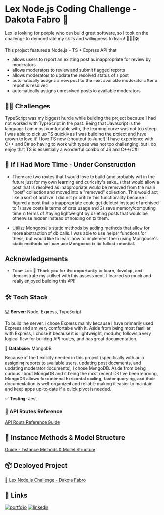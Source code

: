 # Lex Node.js Coding Challenge - Dakota Fabro 🌈

Lex is looking for people who can build great software, so I took on the challenge to demonstrate my skills and willingness to learn! 🧠💪🏽🛠

This project features a Node.js + TS + Express API that:

- allows users to report an existing post as inappropriate for review by moderators
- allows moderators to review and submit flagged reports
- allows moderators to update the resolved status of a post
- automatically assigns a new post to the next available moderator after a report is resolved
- automatically assigns unresolved posts to available moderators

## 💪🏽 Challenges

TypeScript was my biggest hurdle while building the project because I had not worked with TypeScript in the past. Being that Javascript is the language I am most comfortable with, the learning curve was not too steep. I was able to pick up TS quickly as I was building the project and have grown to love it! I love TS now (shoutout to June!)! I have experience with C++ and C# so having to work with types was not too challenging, but I do enjoy that TS is essentially a wonderful combo of JS and C++/C#!

## 🚧 If I Had More Time - Under Construction

- There are two routes that I would love to build (and probably will in the future just for my own learning and curiosity's sake...) that would allow a post that is resolved as inappropriate would be removed from the main "post" collection and moved into a "removed" collection. This would act like a sort of archive. I did not prioritize this functionality because I figured a post that is inappropriate could get deleted instead of archived to 1) save costs in terms of data usage and 2) save memory/computing time in terms of staying lightweight by deleting posts that would be otherwise hidden instead of holding on to them.

- Utilize Mongoose's static methods by adding methods that allow for more abstraction of db calls. I was able to use helper functions for these, but would like to learn how to implement them using Mongoose's static methods so I can use Mongoose to its fullest potential.

## Acknowledgements

- Team Lex 🌈 Thank you for the opportunity to learn, develop, and demonstrate my skillset with this assessment. I learned so much and really enjoyed building this API!

## 🛠 Tech Stack

💻 **Server:** Node, Express, TypeScript

To build the server, I chose Express mainly because I have primarily used Express and am very comfortable with it. Aside from being most familiar with Express, I chose it because it is lightweight, modular, follows a very logical flow for building API routes, and has great documentation.

🌿 **Database:** MongoDB

Because of the flexiblity needed in this project (specifically with auto assigning reports to available users, updating post documents, and updating moderator documents), I chose MongoDB. Aside from being curious about MongoDB and it being the most recent DB I've been learning, MongoDB allows for optimnal horizontal scaling, faster querying, and their documentation is well-organized and reliable making it easier to maintain and keep apps up-to-date if a quick pivot is needed.

✅ **Testing:** Jest

### 🚕 API Routes Reference

[API Route Reference Guide](./docs/API_ROUTES.md)

## 🫡 Instance Methods & Model Structure

[Guide - Instance Methods & Model Structure](./docs/MODEL_STRUCTURES.md)

## 📦 Deployed Project

[🌈 Lex Node.js Challenge - Dakota Fabro]()

## 🔗 Links

[![portfolio](https://img.shields.io/badge/my_portfolio-000?style=for-the-badge&logo=ko-fi&logoColor=white)](https://dakotafabro.dev/)
[![linkedin](https://img.shields.io/badge/linkedin-0A66C2?style=for-the-badge&logo=linkedin&logoColor=white)](https://www.linkedin.com/in/dakotafabro/)
